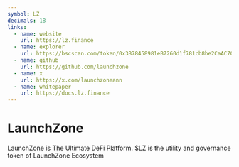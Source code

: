 ```yaml
---
symbol: LZ
decimals: 18
links:
  - name: website
    url: https://lz.finance
  - name: explorer
    url: https://bscscan.com/token/0x3B78458981eB7260d1f781cb8be2CaAC7027DbE2
  - name: github
    url: https://github.com/launchzone
  - name: x
    url: https://x.com/launchzoneann
  - name: whitepaper
    url: https://docs.lz.finance
---
```


# LaunchZone

LaunchZone is The Ultimate DeFi Platform. $LZ is the utility and governance token of LaunchZone Ecosystem
